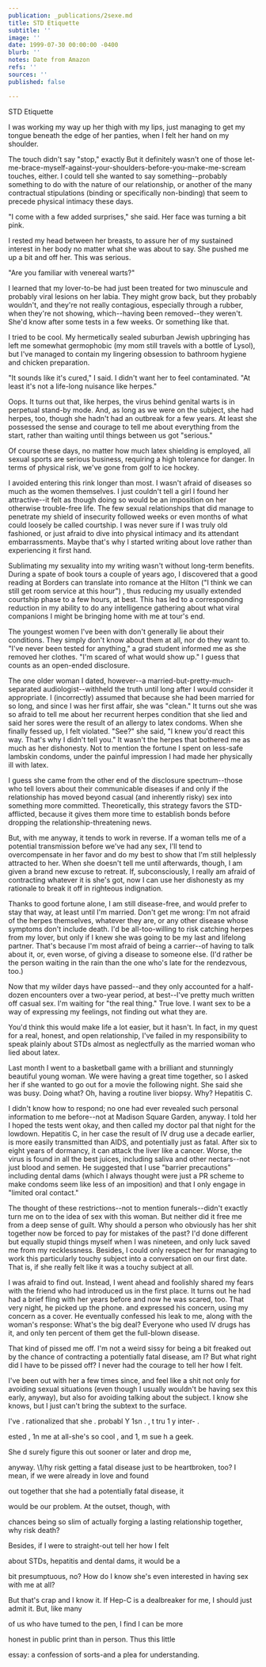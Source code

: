 ```yaml
---
publication: _publications/2sexe.md
title: STD Etiquette
subtitle: ''
image: ''
date: 1999-07-30 00:00:00 -0400
blurb: ''
notes: Date from Amazon
refs: ''
sources: ''
published: false

---
```

STD Etiquette

I was working my way up her thigh with my lips, just managing to get my tongue beneath the edge of her panties, when I felt her hand on my shoulder.

The touch didn't say "stop," exactly But it definitely wasn't one of those let-me-brace-myself-against-your-shoulders-before-you-make-me-scream touches, either. I could tell she wanted to say something--probably something to do with the nature of our relationship, or another of the many contractual stipulations (binding or specifically non-binding) that seem to precede physical intimacy these days.

"I come with a few added surprises," she said. Her face was turning a bit pink.

I rested my head between her breasts, to assure her of my sustained interest in her body no matter what she was about to say. She pushed me up a bit and off her. This was serious.

"Are you familiar with venereal warts?"

I learned that my lover-to-be had just been treated for two minuscule and probably viral lesions on her labia. They might grow back, but they probably wouldn't, and they're not really contagious, especially through a rubber, when they're not showing, which--having been removed--they weren't. She'd know after some tests in a few weeks. Or something like that.

I tried to be cool. My hermetically sealed suburban Jewish upbringing has left me somewhat germophobic (my mom still travels with a bottle of Lysol), but I've managed to contain my lingering obsession to bathroom hygiene and chicken preparation.

"It sounds like it's cured," I said. I didn't want her to feel contaminated. "At least it's not a life-long nuisance like herpes."

Oops. It turns out that, like herpes, the virus behind genital warts is in perpetual stand-by mode. And, as long as we were on the subject, she had herpes, too, though she hadn't had an outbreak for a few years. At least she possessed the sense and courage to tell me about everything from the start, rather than waiting until things between us got "serious."

Of course these days, no matter how much latex shielding is employed, all sexual sports are serious business, requiring a high tolerance for danger. In terms of physical risk, we've gone from golf to ice hockey.

I avoided entering this rink longer than most. I wasn't afraid of diseases so much as the women themselves. I just couldn't tell a girl I found her attractive--it felt as though doing so would be an imposition on her otherwise trouble-free life. The few sexual relationships that did manage to penetrate my shield of insecurity followed weeks or even months of what could loosely be called courtship. I was never sure if I was truly old fashioned, or just afraid to dive into physical intimacy and its attendant embarrassments. Maybe that's why I started writing about love rather than experiencing it first hand.

Sublimating my sexuality into my writing wasn't without long-term benefits. During a spate of book tours a couple of years ago, I discovered that a good reading at Borders can translate into romance at the Hilton ("I think we can still get room service at this hour") , thus reducing my usually extended courtship phase to a few hours, at best. This has led to a corresponding reduction in my ability to do any intelligence gathering about what viral companions I might be bringing home with me at tour's end.

The youngest women I've been with don't generally lie about their conditions. They simply don't know about them at all, nor do they want to. "I've never been tested for anything," a grad student informed me as she removed her clothes. "I'm scared of what would show up." I guess that counts as an open-ended disclosure.

The one older woman I dated, however--a married-but-pretty-much-separated audiologist--withheld the truth until long after I would consider it appropriate. I (incorrectly) assumed that because she had been married for so long, and since I was her first affair, she was "clean." It turns out she was so afraid to tell me about her recurrent herpes condition that she lied and said her sores were the result of an allergy to latex condoms. When she finally fessed up, I felt violated. "See?" she said, "I knew you'd react this way. That's why I didn't tell you." It wasn't the herpes that bothered me as much as her dishonesty. Not to mention the fortune I spent on less-safe lambskin condoms, under the painful impression I had made her physically ill with latex.

I guess she came from the other end of the disclosure spectrum--those who tell lovers about their communicable diseases if and only if the relationship has moved beyond casual (and inherently risky) sex into something more committed. Theoretically, this strategy favors the STD-afflicted, because it gives them more time to establish bonds before dropping the relationship-threatening news.

But, with me anyway, it tends to work in reverse. If a woman tells me of a potential transmission before we've had any sex, I'll tend to overcompensate in her favor and do my best to show that I'm still helplessly attracted to her. When she doesn't tell me until afterwards, though, I am given a brand new excuse to retreat. If, subconsciously, I really am afraid of contracting whatever it is she's got, now I can use her dishonesty as my rationale to break it off in righteous indignation.

Thanks to good fortune alone, I am still disease-free, and would prefer to stay that way, at least until I'm married. Don't get me wrong: I'm not afraid of the herpes themselves, whatever they are, or any other disease whose symptoms don't include death. I'd be all-too-willing to risk catching herpes from my lover, but only if I knew she was going to be my last and lifelong partner. That's because I'm most afraid of being a carrier--of having to talk about it, or, even worse, of giving a disease to someone else. (I'd rather be the person waiting in the rain than the one who's late for the rendezvous, too.)

Now that my wilder days have passed--and they only accounted for a half-dozen encounters over a two-year period, at best--I've pretty much written off casual sex. I'm waiting for "the real thing." True love. I want sex to be a way of expressing my feelings, not finding out what they are.

You'd think this would make life a lot easier, but it hasn't. In fact, in my quest for a real, honest, and open relationship, I've failed in my responsibility to speak plainly about STDs almost as neglectfully as the married woman who lied about latex.

Last month I went to a basketball game with a brilliant and stunningly beautiful young woman. We were having a great time together, so I asked her if she wanted to go out for a movie the following night. She said she was busy. Doing what? Oh, having a routine liver biopsy. Why? Hepatitis C.

I didn't know how to respond; no one had ever revealed such personal information to me before--not at Madison Square Garden, anyway. I told her I hoped the tests went okay, and then called my doctor pal that night for the lowdown. Hepatitis C, in her case the result of IV drug use a decade earlier, is more easily transmitted than AIDS, and potentially just as fatal. After six to eight years of dormancy, it can attack the liver like a cancer. Worse, the virus is found in all the best juices, including saliva and other nectars--not just blood and semen. He suggested that I use "barrier precautions" including dental dams (which I always thought were just a PR scheme to make condoms seem like less of an imposition) and that I only engage in "limited oral contact."

The thought of these restrictions--not to mention funerals--didn't exactly turn me on to the idea of sex with this woman. But neither did it free me from a deep sense of guilt. Why should a person who obviously has her shit together now be forced to pay for mistakes of the past? I'd done different but equally stupid things myself when I was nineteen, and only luck saved me from my recklessness. Besides, I could only respect her for managing to work this particularly touchy subject into a conversation on our first date. That is, if she really felt like it was a touchy subject at all.

I was afraid to find out. Instead, I went ahead and foolishly shared my fears with the friend who had introduced us in the first place. It turns out he had had a brief fling with her years before and now he was scared, too. That very night, he picked up the phone. and expressed his concern, using my concern as a cover. He eventually confessed his leak to me, along with the woman's response: What's the big deal? Everyone who used IV drugs has it, and only ten percent of them get the full-blown disease.

That kind of pissed me off. I'm not a weird sissy for being a bit freaked out by the chance of contracting a potentially fatal disease, am I? But what right did I have to be pissed off? I never had the courage to tell her how I felt.

I've been out with her a few times since, and feel like a shit not only for avoiding sexual situations (even though I usually wouldn't be having sex this early, anyway), but also for avoiding talking about the subject. I know she knows, but I just can't bring the subtext to the surface.

I've . rationalized that she . probabl Y 1sn . , t tru 1 y inter- .

ested , 1n me at all-she's so cool , and 1, m sue h a geek.

She d surely figure this out sooner or later and drop me,

anyway. \\1/hy risk getting a fatal disease just to be heartbroken, too? I mean, if we were already in love and found

out together that she had a potentially fatal disease, it

would be our problem. At the outset, though, with

chances being so slim of actually forging a lasting relationship together, why risk death?

Besides, if I were to straight-out tell her how I felt

about STDs, hepatitis and dental dams, it would be a

bit presumptuous, no? How do I know she's even interested in having sex with me at all?

But that's crap and I know it. If Hep-C is a dealbreaker for me, I should just admit it. But, like many

of us who have tumed to the pen, I find I can be more

honest in public print than in person. Thus this little

essay: a confession of sorts-and a plea for understanding.